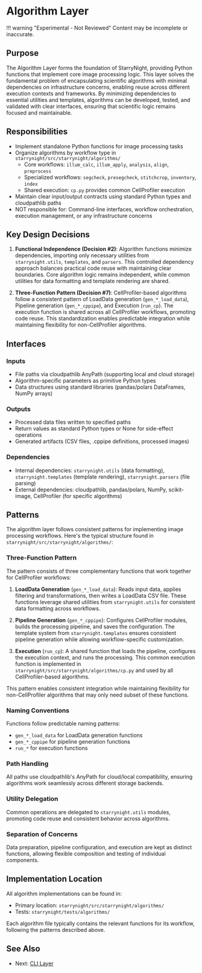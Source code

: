 # Algorithm Layer

!!! warning "Experimental - Not Reviewed"
    Content may be incomplete or inaccurate.

## Purpose

The Algorithm Layer forms the foundation of StarryNight, providing Python functions that implement core image processing logic. This layer solves the fundamental problem of encapsulating scientific algorithms with minimal dependencies on infrastructure concerns, enabling reuse across different execution contexts and frameworks. By minimizing dependencies to essential utilities and templates, algorithms can be developed, tested, and validated with clear interfaces, ensuring that scientific logic remains focused and maintainable.

## Responsibilities

-   Implement standalone Python functions for image processing tasks
-   Organize algorithms by workflow type in `starrynight/src/starrynight/algorithms/`
    - Core workflows: `illum_calc`, `illum_apply`, `analysis`, `align`, `preprocess`
    - Specialized workflows: `segcheck`, `presegcheck`, `stitchcrop`, `inventory`, `index`
    - Shared execution: `cp.py` provides common CellProfiler execution
-   Maintain clear input/output contracts using standard Python types and cloudpathlib paths
-   NOT responsible for: Command-line interfaces, workflow orchestration, execution management, or any infrastructure concerns

## Key Design Decisions

1.  **Functional Independence (Decision #2)**: Algorithm functions minimize dependencies, importing only necessary utilities from `starrynight.utils`, `templates`, and `parsers`. This controlled dependency approach balances practical code reuse with maintaining clear boundaries. Core algorithm logic remains independent, while common utilities for data formatting and template rendering are shared.

2.  **Three-Function Pattern (Decision #7)**: CellProfiler-based algorithms follow a consistent pattern of LoadData generation (`gen_*_load_data`), Pipeline generation (`gen_*_cppipe`), and Execution (`run_cp`). The execution function is shared across all CellProfiler workflows, promoting code reuse. This standardization enables predictable integration while maintaining flexibility for non-CellProfiler algorithms.

## Interfaces

### Inputs

- File paths via cloudpathlib AnyPath (supporting local and cloud storage)
- Algorithm-specific parameters as primitive Python types
- Data structures using standard libraries (pandas/polars DataFrames, NumPy arrays)

### Outputs

- Processed data files written to specified paths
- Return values as standard Python types or None for side-effect operations
- Generated artifacts (CSV files, .cppipe definitions, processed images)

### Dependencies

- Internal dependencies: `starrynight.utils` (data formatting), `starrynight.templates` (template rendering), `starrynight.parsers` (file parsing)
- External dependencies: cloudpathlib, pandas/polars, NumPy, scikit-image, CellProfiler (for specific algorithms)

## Patterns

The algorithm layer follows consistent patterns for implementing image processing workflows. Here's the typical structure found in `starrynight/src/starrynight/algorithms/`:

### Three-Function Pattern

The pattern consists of three complementary functions that work together for CellProfiler workflows:

1.  **LoadData Generation** (`gen_*_load_data`): Reads input data, applies filtering and transformations, then writes a LoadData CSV file. These functions leverage shared utilities from `starrynight.utils` for consistent data formatting across workflows.

2.  **Pipeline Generation** (`gen_*_cppipe`): Configures CellProfiler modules, builds the processing pipeline, and saves the configuration. The template system from `starrynight.templates` ensures consistent pipeline generation while allowing workflow-specific customization.

3.  **Execution** (`run_cp`): A shared function that loads the pipeline, configures the execution context, and runs the processing. This common execution function is implemented in `starrynight/src/starrynight/algorithms/cp.py` and used by all CellProfiler-based algorithms.

This pattern enables consistent integration while maintaining flexibility for non-CellProfiler algorithms that may only need subset of these functions.

### Naming Conventions

Functions follow predictable naming patterns:

- `gen_*_load_data` for LoadData generation functions
- `gen_*_cppipe` for pipeline generation functions
- `run_*` for execution functions

### Path Handling

All paths use cloudpathlib's AnyPath for cloud/local compatibility, ensuring algorithms work seamlessly across different storage backends.

### Utility Delegation

Common operations are delegated to `starrynight.utils` modules, promoting code reuse and consistent behavior across algorithms.

### Separation of Concerns

Data preparation, pipeline configuration, and execution are kept as distinct functions, allowing flexible composition and testing of individual components.

## Implementation Location

All algorithm implementations can be found in:

- Primary location: `starrynight/src/starrynight/algorithms/`
- Tests: `starrynight/tests/algorithms/`

Each algorithm file typically contains the relevant functions for its workflow, following the patterns described above.

## See Also

- Next: [CLI Layer](02-cli.md)
